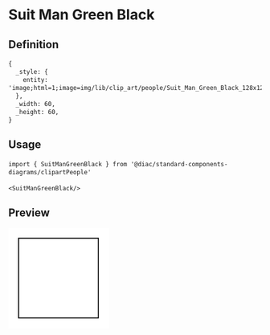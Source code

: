 # Suit Man Green Black

## Definition

```
{
  _style: { 
    entity: 'image;html=1;image=img/lib/clip_art/people/Suit_Man_Green_Black_128x128.pngstrokeColor=none;',
  },
  _width: 60,
  _height: 60,
}
```

## Usage

```
import { SuitManGreenBlack } from '@diac/standard-components-diagrams/clipartPeople'

<SuitManGreenBlack/>
```

## Preview

<img src="./suit-man-green-black.png" width="200"/>
